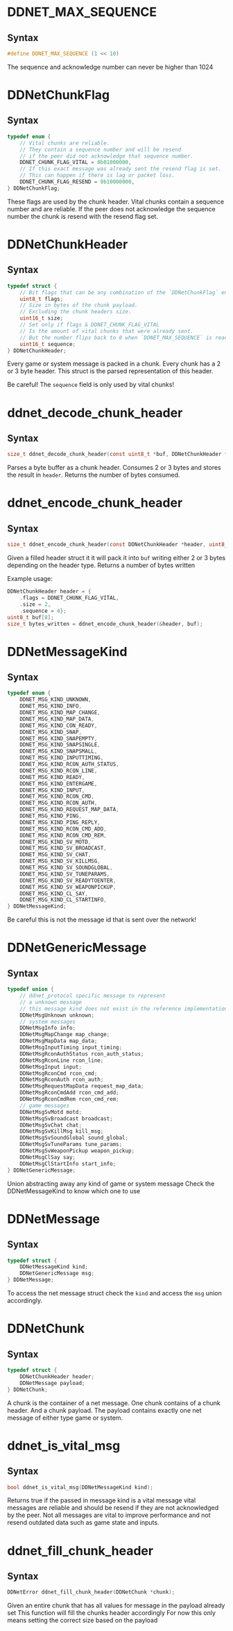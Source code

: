 # DDNET_MAX_SEQUENCE

## Syntax

```C
#define DDNET_MAX_SEQUENCE (1 << 10)
```

The sequence and acknowledge number can never
be higher than 1024

# DDNetChunkFlag

## Syntax

```C
typedef enum {
	// Vital chunks are reliable.
	// They contain a sequence number and will be resend
	// if the peer did not acknowledge that sequence number.
	DDNET_CHUNK_FLAG_VITAL = 0b01000000,
	// If this exact message was already sent the resend flag is set.
	// This can happen if there is lag or packet loss.
	DDNET_CHUNK_FLAG_RESEND = 0b10000000,
} DDNetChunkFlag;
```

These flags are used by the chunk header.
Vital chunks contain a sequence number
and are reliable.
If the peer does not acknowledge the sequence number
the chunk is resend with the resend flag set.

# DDNetChunkHeader

## Syntax

```C
typedef struct {
	// Bit flags that can be any combination of the `DDNetChunkFlag` enum.
	uint8_t flags;
	// Size in bytes of the chunk payload.
	// Excluding the chunk headers size.
	uint16_t size;
	// Set only if flags & DDNET_CHUNK_FLAG_VITAL
	// Is the amount of vital chunks that were already sent.
	// But the number flips back to 0 when `DDNET_MAX_SEQUENCE` is reached.
	uint16_t sequence;
} DDNetChunkHeader;
```

Every game or system message is packed in a chunk.
Every chunk has a 2 or 3 byte header.
This struct is the parsed representation of this header.

Be careful! The `sequence` field is only used by vital chunks!

# ddnet_decode_chunk_header

## Syntax

```C
size_t ddnet_decode_chunk_header(const uint8_t *buf, DDNetChunkHeader *header);
```

Parses a byte buffer as a chunk header.
Consumes 2 or 3 bytes and stores the result in `header`. Returns the number
of bytes consumed.

# ddnet_encode_chunk_header

## Syntax

```C
size_t ddnet_encode_chunk_header(const DDNetChunkHeader *header, uint8_t *buf);
```

Given a filled header struct it it will pack it into `buf`
writing either 2 or 3 bytes depending on the header type.
Returns a number of bytes written

Example usage:
```C
DDNetChunkHeader header = {
	.flags = DDNET_CHUNK_FLAG_VITAL,
	.size = 2,
	.sequence = 4};
uint8_t buf[8];
size_t bytes_written = ddnet_encode_chunk_header(&header, buf);
```

# DDNetMessageKind

## Syntax

```C
typedef enum {
	DDNET_MSG_KIND_UNKNOWN,
	DDNET_MSG_KIND_INFO,
	DDNET_MSG_KIND_MAP_CHANGE,
	DDNET_MSG_KIND_MAP_DATA,
	DDNET_MSG_KIND_CON_READY,
	DDNET_MSG_KIND_SNAP,
	DDNET_MSG_KIND_SNAPEMPTY,
	DDNET_MSG_KIND_SNAPSINGLE,
	DDNET_MSG_KIND_SNAPSMALL,
	DDNET_MSG_KIND_INPUTTIMING,
	DDNET_MSG_KIND_RCON_AUTH_STATUS,
	DDNET_MSG_KIND_RCON_LINE,
	DDNET_MSG_KIND_READY,
	DDNET_MSG_KIND_ENTERGAME,
	DDNET_MSG_KIND_INPUT,
	DDNET_MSG_KIND_RCON_CMD,
	DDNET_MSG_KIND_RCON_AUTH,
	DDNET_MSG_KIND_REQUEST_MAP_DATA,
	DDNET_MSG_KIND_PING,
	DDNET_MSG_KIND_PING_REPLY,
	DDNET_MSG_KIND_RCON_CMD_ADD,
	DDNET_MSG_KIND_RCON_CMD_REM,
	DDNET_MSG_KIND_SV_MOTD,
	DDNET_MSG_KIND_SV_BROADCAST,
	DDNET_MSG_KIND_SV_CHAT,
	DDNET_MSG_KIND_SV_KILLMSG,
	DDNET_MSG_KIND_SV_SOUNDGLOBAL,
	DDNET_MSG_KIND_SV_TUNEPARAMS,
	DDNET_MSG_KIND_SV_READYTOENTER,
	DDNET_MSG_KIND_SV_WEAPONPICKUP,
	DDNET_MSG_KIND_CL_SAY,
	DDNET_MSG_KIND_CL_STARTINFO,
} DDNetMessageKind;
```

Be careful this is not the message id
that is sent over the network!

# DDNetGenericMessage

## Syntax

```C
typedef union {
	// ddnet_protocol specific message to represent
	// a unknown message
	// this message kind does not exist in the reference implementation
	DDNetMsgUnknown unknown;
	// system messages
	DDNetMsgInfo info;
	DDNetMsgMapChange map_change;
	DDNetMsgMapData map_data;
	DDNetMsgInputTiming input_timing;
	DDNetMsgRconAuthStatus rcon_auth_status;
	DDNetMsgRconLine rcon_line;
	DDNetMsgInput input;
	DDNetMsgRconCmd rcon_cmd;
	DDNetMsgRconAuth rcon_auth;
	DDNetMsgRequestMapData request_map_data;
	DDNetMsgRconCmdAdd rcon_cmd_add;
	DDNetMsgRconCmdRem rcon_cmd_rem;
	// game messages
	DDNetMsgSvMotd motd;
	DDNetMsgSvBroadcast broadcast;
	DDNetMsgSvChat chat;
	DDNetMsgSvKillMsg kill_msg;
	DDNetMsgSvSoundGlobal sound_global;
	DDNetMsgSvTuneParams tune_params;
	DDNetMsgSvWeaponPickup weapon_pickup;
	DDNetMsgClSay say;
	DDNetMsgClStartInfo start_info;
} DDNetGenericMessage;
```

Union abstracting away any kind of game or system message
Check the DDNetMessageKind to know which one to use

# DDNetMessage

## Syntax

```C
typedef struct {
	DDNetMessageKind kind;
	DDNetGenericMessage msg;
} DDNetMessage;
```

To access the net message struct check the `kind`
and access the `msg` union accordingly.

# DDNetChunk

## Syntax

```C
typedef struct {
	DDNetChunkHeader header;
	DDNetMessage payload;
} DDNetChunk;
```

A chunk is the container of a net message.
One chunk contains of a chunk header.
And a chunk payload. The payload contains
exactly one net message of either type game or system.

# ddnet_is_vital_msg

## Syntax

```C
bool ddnet_is_vital_msg(DDNetMessageKind kind);
```

Returns true if the passed in message kind is a vital message
vital messages are reliable and should be resend if they
are not acknowledged by the peer.
Not all messages are vital to improve performance
and not resend outdated data such as game state and inputs.

# ddnet_fill_chunk_header

## Syntax

```C
DDNetError ddnet_fill_chunk_header(DDNetChunk *chunk);
```

Given an entire chunk that has all values
for message in the payload already set
This function will fill the chunks header accordingly
For now this only means setting the correct size based on the payload

